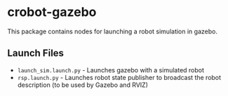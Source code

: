 # crobot-gazebo

This package contains nodes for launching a robot simulation in gazebo.

## Launch Files
- `launch_sim.launch.py` - Launches gazebo with a simulated robot
- `rsp.launch.py` - Launches robot state publisher to broadcast the robot description (to be used by Gazebo and RVIZ)